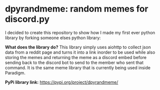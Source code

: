 # dpyrandmeme: random memes for discord.py

I decided to create this repository to show how I made my first ever python library by forking someone elses python library:

**What does the library do?**
This library simply uses aiohttp to collect json data from a reddit page and turns it into a link inorder to be used while also storing the memes and returning the meme as a discord embed before sending back to the discord bot to send to the member who sent that command. It is the same meme library that is currently being used inside Paradigm.

**PyPi library link:**
https://pypi.org/project/dpyrandmeme/
